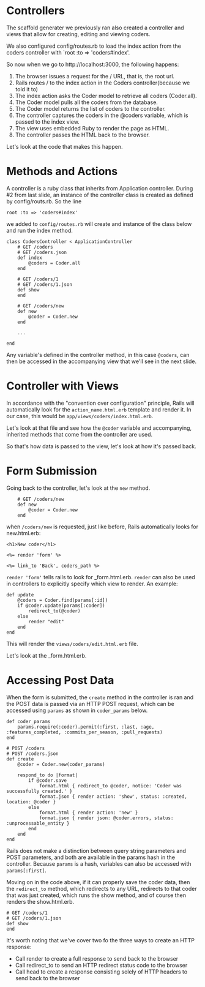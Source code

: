 # Controllers
The scaffold generater we previously ran also created a controller and views that allow for creating, editing and viewing coders.

We also configured config/routes.rb to load the index action from the coders controller with `root :to => 'coders#index'.

So now when we go to http://localhost:3000, the following happens:

1. The browser issues a request for the / URL, that is, the root url.
2. Rails routes / to the index action in the Coders controller(because we told it to)
3. The index action asks the Coder model to retrieve all coders (Coder.all).
4. The Coder model pulls all the coders from the database.
5. The Coder model returns the list of coders to the controller.
6. The controller captures the coders in the @coders variable, which is passed to the index view.
7. The view uses embedded Ruby to render the page as HTML.
8. The controller passes the HTML back to the browser.

Let's look at the code that makes this happen.

# Methods and Actions

A controller is a ruby class that inherits from Application controller. During #2 from last slide, an instance of the controller class is created as defined by config/routs.rb. So the line

	root :to => 'coders#index'

we added to `config/routes.rb` will create and instance of the class below and run the index method.
	
	class CodersController < ApplicationController
		# GET /coders
  		# GET /coders.json
  		def index
    		@coders = Coder.all
 		end

 		# GET /coders/1
 		# GET /coders/1.json
  		def show
  		end

  		# GET /coders/new
  		def new
    		@coder = Coder.new
 		end
 
 		...
 		
  	end

Any variable's defined in the controller method, in this case `@coders`, can then be accessed in the accompanying view that we'll see in the next slide.

# Controller with Views
	
In accordance with the "convention over configuration" principle, Rails will automatically look for the `action_name.html.erb` template and render it. In our case, this would be `app/views/coders/index.html.erb`.

Let's look at that file and see how the `@coder` variable and accompanying, inherited methods that come from the controller are used.

So that's how data is passed to the view, let's look at how it's passed back.

# Form Submission

Going back to the controller, let's look at the `new` method.
 
  		# GET /coders/new
  		def new
    		@coder = Coder.new
 		end
 		
when `/coders/new` is requested, just like before, Rails automatically looks for new.html.erb:

	<h1>New coder</h1>

	<%= render 'form' %>

	<%= link_to 'Back', coders_path %>

`render 'form'` tells rails to look for _form.html.erb. `render` can also be used in controllers to explicitly specify which view to render. An example:

	def update
  		@coders = Coder.find(params[:id])
  		if @coder.update(params[:coder])
    		redirect_to(@coder)
  		else
    		render "edit"
  		end
	end
 
This will render the `views/coders/edit.html.erb` file. 

Let's look at the _form.html.erb.

# Accessing Post Data
When the form is submitted, the `create` method in the controller is ran and the POST data is passed via an HTTP POST request, which can be accessed using `params` as shown in `coder_params` below.

	def coder_params
      	params.require(:coder).permit(:first, :last, :age, :features_completed, :commits_per_season, :pull_requests)
    end
    
    # POST /coders
    # POST /coders.json
    def create
    	@coder = Coder.new(coder_params)

    	respond_to do |format|
      		if @coder.save
        		format.html { redirect_to @coder, notice: 'Coder was successfully created.' }
        		format.json { render action: 'show', status: :created, location: @coder }
      		else
        		format.html { render action: 'new' }
        		format.json { render json: @coder.errors, status: :unprocessable_entity }
      		end
    	end
 	end

Rails does not make a distinction between query string parameters and POST parameters, and both are available in the params hash in the controller. Because `params` is a hash, variables can also be accessed with `params[:first]`.

Moving on in the code above, if it can properly save the coder data, then the `redirect_to` method, which redirects to any URL, redirects to that coder that was just created, which runs the show method, and of course then renders the show.html.erb.

	# GET /coders/1
  	# GET /coders/1.json
  	def show
  	end

It's worth noting that we've cover two fo the three ways to create an HTTP response:

* Call render to create a full response to send back to the browser
* Call redirect_to to send an HTTP redirect status code to the browser
* Call head to create a response consisting solely of HTTP headers to send back to the browser
